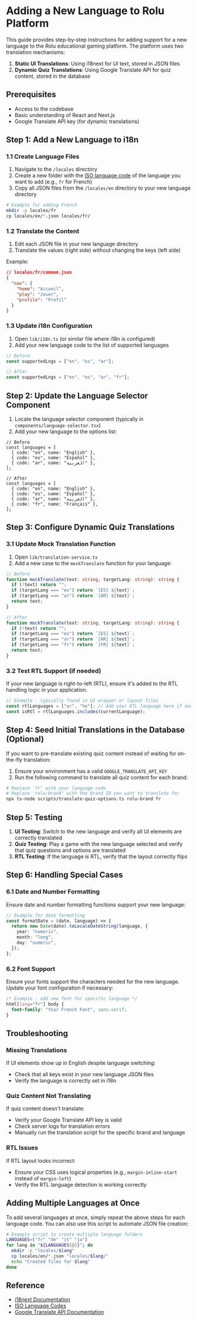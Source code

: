 # Adding a New Language to Rolu Platform

This guide provides step-by-step instructions for adding support for a new language to the Rolu educational gaming platform. The platform uses two translation mechanisms:

1. **Static UI Translations**: Using i18next for UI text, stored in JSON files
2. **Dynamic Quiz Translations**: Using Google Translate API for quiz content, stored in the database

## Prerequisites

- Access to the codebase
- Basic understanding of React and Next.js
- Google Translate API key (for dynamic translations)

## Step 1: Add a New Language to i18n

### 1.1 Create Language Files

1. Navigate to the `/locales` directory
2. Create a new folder with the [ISO language code](https://en.wikipedia.org/wiki/List_of_ISO_639-1_codes) of the language you want to add (e.g., `fr` for French)
3. Copy all JSON files from the `/locales/en` directory to your new language directory

```bash
# Example for adding French
mkdir -p locales/fr
cp locales/en/*.json locales/fr/
```

### 1.2 Translate the Content

1. Edit each JSON file in your new language directory
2. Translate the values (right side) without changing the keys (left side)

Example:

```json
// locales/fr/common.json
{
  "nav": {
    "home": "Accueil",
    "play": "Jouer",
    "profile": "Profil"
  }
}
```

### 1.3 Update i18n Configuration

1. Open `lib/i18n.ts` (or similar file where i18n is configured)
2. Add your new language code to the list of supported languages

```typescript
// Before
const supportedLngs = ["en", "es", "ar"];

// After
const supportedLngs = ["en", "es", "ar", "fr"];
```

## Step 2: Update the Language Selector Component

1. Locate the language selector component (typically in `components/language-selector.tsx`)
2. Add your new language to the options list:

```tsx
// Before
const languages = [
  { code: "en", name: "English" },
  { code: "es", name: "Español" },
  { code: "ar", name: "العربية" },
];

// After
const languages = [
  { code: "en", name: "English" },
  { code: "es", name: "Español" },
  { code: "ar", name: "العربية" },
  { code: "fr", name: "Français" },
];
```

## Step 3: Configure Dynamic Quiz Translations

### 3.1 Update Mock Translation Function

1. Open `lib/translation-service.ts`
2. Add a new case to the `mockTranslate` function for your language:

```typescript
// Before
function mockTranslate(text: string, targetLang: string): string {
  if (!text) return "";
  if (targetLang === "es") return `[ES] ${text}`;
  if (targetLang === "ar") return `[AR] ${text}`;
  return text;
}

// After
function mockTranslate(text: string, targetLang: string): string {
  if (!text) return "";
  if (targetLang === "es") return `[ES] ${text}`;
  if (targetLang === "ar") return `[AR] ${text}`;
  if (targetLang === "fr") return `[FR] ${text}`;
  return text;
}
```

### 3.2 Test RTL Support (if needed)

If your new language is right-to-left (RTL), ensure it's added to the RTL handling logic in your application.

```typescript
// Example - typically found in UI wrapper or layout files
const rtlLanguages = ["ar", "he"]; // Add your RTL language here if needed
const isRtl = rtlLanguages.includes(currentLanguage);
```

## Step 4: Seed Initial Translations in the Database (Optional)

If you want to pre-translate existing quiz content instead of waiting for on-the-fly translation:

1. Ensure your environment has a valid `GOOGLE_TRANSLATE_API_KEY`
2. Run the following command to translate all quiz content for each brand:

```bash
# Replace 'fr' with your language code
# Replace 'rolu-brand' with the brand ID you want to translate for
npx ts-node scripts/translate-quiz-options.ts rolu-brand fr
```

## Step 5: Testing

1. **UI Testing**: Switch to the new language and verify all UI elements are correctly translated
2. **Quiz Testing**: Play a game with the new language selected and verify that quiz questions and options are translated
3. **RTL Testing**: If the language is RTL, verify that the layout correctly flips

## Step 6: Handling Special Cases

### 6.1 Date and Number Formatting

Ensure date and number formatting functions support your new language:

```typescript
// Example for date formatting
const formatDate = (date, language) => {
  return new Date(date).toLocaleDateString(language, {
    year: "numeric",
    month: "long",
    day: "numeric",
  });
};
```

### 6.2 Font Support

Ensure your fonts support the characters needed for the new language. Update your font configuration if necessary:

```css
/* Example - add new font for specific language */
html[lang="fr"] body {
  font-family: "Your French Font", sans-serif;
}
```

## Troubleshooting

### Missing Translations

If UI elements show up in English despite language switching:

- Check that all keys exist in your new language JSON files
- Verify the language is correctly set in i18n

### Quiz Content Not Translating

If quiz content doesn't translate:

- Verify your Google Translate API key is valid
- Check server logs for translation errors
- Manually run the translation script for the specific brand and language

### RTL Issues

If RTL layout looks incorrect:

- Ensure your CSS uses logical properties (e.g., `margin-inline-start` instead of `margin-left`)
- Verify the RTL language detection is working correctly

## Adding Multiple Languages at Once

To add several languages at once, simply repeat the above steps for each language code. You can also use this script to automate JSON file creation:

```bash
# Example script to create multiple language folders
LANGUAGES=("fr" "de" "it" "ja")
for lang in "${LANGUAGES[@]}"; do
  mkdir -p "locales/$lang"
  cp locales/en/*.json "locales/$lang/"
  echo "Created files for $lang"
done
```

## Reference

- [i18next Documentation](https://www.i18next.com/)
- [ISO Language Codes](https://en.wikipedia.org/wiki/List_of_ISO_639-1_codes)
- [Google Translate API Documentation](https://cloud.google.com/translate/docs)
